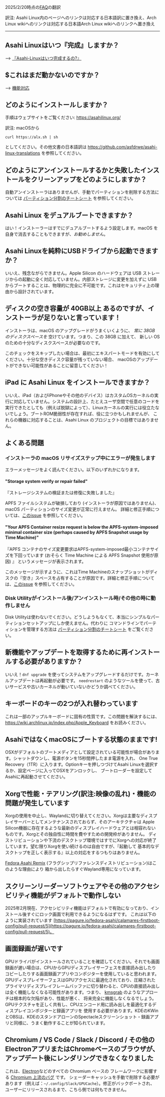 2025/2/20時点の[FAQ](https://github.com/AsahiLinux/docs/blob/main/docs/FAQ.md)の翻訳

訳注: Asahi Linux内のページへのリンクは対応する日本語訳に置き換え、Arch Linux wikiへのリンクは対応する日本語Arch Linux wikiへのリンクへ置き換え

---

## Asahi Linuxはいつ『完成』しますか？

--> [『Asahi-Linuxはいつ完成するの?』](When-will-Asahi-Linux-be-done.md)

## $これはまだ動かないのですか？

--> [機能対応](Feature-Support.md)

## どのようにインストールしますか？

手順はウェブサイトをご覧ください: https://asahilinux.org/

訳注: 
macOSから
```
curl https://alx.sh | sh
```
としてください。その他文書の日本語訳は https://github.com/asfdrwe/asahi-linux-translations を参照してください。

## どのようにアンインストールするかと失敗したインストールをクリーンアップをどのようにしますか？

自動アンインストーラはありませんが、手動でパーティションを削除する方法については [パーティション分割のチートシート](Partitioning-cheatsheet.md) を参照してください。

## Asahi Linux をデュアルブートできますか？

はい！インストーラーはすでにデュアルブートするよう設定します。macOS を自身で消去することもできますが、*お勧めしません*。

## Asahi Linuxを純粋にUSBドライブから起動できますか？

いいえ、残念ながらできません。Apple Silicon のハードウェアは USB ストレージからの起動に全く対応していません。内部ストレージに変更を加えずに
USB からブートすることは、物理的に完全に不可能です。これはセキュリティ上の理由から設計されています。

## ディスクの空き容量が 40GB以上 あるのですが、インストーラが足りないと言っています！

インストーラは、macOS のアップグレードがうまくいくように、 *常に 38GB のディスクスペースを* 空けています。つまり、この 38GB に加えて、
新しい OS のための十分なディスクスペースが必要なのです。

このチェックをスキップしたい場合は、最初にエキスパートモードを有効にしてください。十分な空きディスク容量が残っていない場合、
macOSのアップデートができない可能性があることに留意してください！


## iPad に Asahi Linux をインストールできますか？

いいえ、iPad（およびiPhoneやその他のデバイス）はカスタムOSカーネルの実行に対応していません。システムの設計上、たとえユーザ空間で任意のコードを
実行できたとしても（例えば脱獄によって）、Linuxカーネルの実行には役立たないでしょう。ブートROM脆弱性が存在すれば、役に立つかもしれませんが、
これらの機器に対応することは、Asahi Linux のプロジェクトの目標ではありません。

## よくある問題

### インストーラの macOS リサイズステップ中にエラーが発生します

エラーメッセージをよく読んでください。以下のいずれかになります。

#### "Storage system verify or repair failed" 
『ストレージシステムの検証または修復に失敗しました』

APFS ファイルシステムが破損しており (インストーラが原因ではありません)、macOS パーティションのサイズ変更が正常に行えません。
詳細と修正手順については、[このissue](https://github.com/AsahiLinux/asahi-installer/issues/81) を参照してください。

#### "Your APFS Container resize request is below the APFS-system-imposed minimal container size (perhaps caused by APFS Snapshot usage by Time Machine)"
『APFS コンテナのサイズ変更要求はAPFS-system-imposed最小コンテナサイズを下回っています (おそらく Time Machine による APFS Snapshot 使用が原因) 』 というメッセージが表示されます。

このメッセージが示すように、これはTime Machineのスナップショットがディスクの『空き』スペースを占有することが原因です。詳細と修正手順については、[このissue](https://github.com/AsahiLinux/asahi-installer/issues/86) を参照してください。

### Disk Utilityがインストール後/アンインストール時/その他の時に動作しません

Disk Utilityは使わないでください。どうしようもなくて、本当にシンプルなパーティションセットアップにしか使えません。代わりに
コマンドラインでパーティションを管理する方法は [パーティション分割のチートシート](Partitioning-cheatsheet.md)  をご覧ください。

## 新機能やアップデートを取得するために再インストールする必要がありますか？

いいえ！`dnf upgrade` を使ってシステムをアップグレードするだけです。カーネルアップデートは再起動が必要です。
`needrestart` のようなツールを使って、古いサービスや古いカーネルが動いていないかどうか調べてください。 

## キーボードのキーの2つが入れ替わっています
これは一部のアップルキーボードに固有の性質です。この問題を解決するには、https://wiki.archlinux.jp/index.php/Apple_Keyboard をお読みください。

## AsahiではなくmacOSにブートする状態のままです!
OSXがデフォルトのブートメディアとして設定されている可能性が場合があります。シャットダウンし、電源ボタンを15秒間押したまま電源を入れ、
One True Recovery（1TR）に入ります。Optionキーを押しつづけてAsahi Linuxを選択するか、設定ページに入ってOSXをアンロックし、
ブートローダーを設定してAsahiに再起動させてください。

## Xorgで性能・テアリング(訳注:映像の乱れ)・機能の問題が発生しています

Xorgの使用を中止し、Waylandに切り替えてください。Xorgは主要なディスプレイサーバーとしてメンテナンスされておらず、そのアーキテクチャは
Apple Silicon機器に存在するような最新のディスプレイハードウェアとは相容れないものです。Xorgとその独自性に時間を費やすための開発枠がありません。
ディストリビューションや下流のデスクトップ環境ではすでにXorgへの対応が終了しています。望む限りXorgを使い続けるのは自由ですが、『起動して
基本的なデスクトップを正しく表示する』以上の対応をするつもりはありません。

[Fedora Asahi Remix](https://github.com/asfdrwe/asahi-linux-translations/blob/main/fedora.md) (フラグシップリファレンスディストリビューション)はこのような理由により
箱から出したらすぐWayland専用になっています。

## スクリーンリーダーソフトウェアやその他のアクセシビリティ機能がデフォルトで動作しない

2025年2月現在、アクセシビリティ機能はデフォルトで有効になっており、インストール後すぐにロック画面で利用できるようになるはずです。
これは以下のように実装されています [https://pagure.io/fedora-asahi/calamares-firstboot-config/pull-request/5](https://pagure.io/fedora-asahi/calamares-firstboot-config/pull-request/5)。

## 画面録画が遅いです

GPUドライバがインストールされていることを確認してください。それでも画面録画が遅い場合は、CPUからGPUディスプレイサーフェスを直接読み出したり
コピーしたりする画面録画アプリやコンポジターを使用していると思われます。GPUディスプレイサーフェスはGPUアクセスに最適化されており、圧縮された
プライマリディスプレイフレームバッファに切り替わると、CPUの直接読み出しは全く機能しなくなる可能性があります。つまり、
[kmsgrab](http://underpop.online.fr/f/ffmpeg/help/kmsgrab.htm.gz) のようなアプローチは根本的な欠陥があり、性能が悪く、
将来完全に機能しなくなるでしょう。GPUテクスチャを正しく共有し、CPUエンコード用に読み出しを最適化するディスプレイコンポジターと録画アプリを
使用する必要があります。KDEのKWinとOBSは、KDEのスタンドアローンのSpectacleスクリーンショット・録画アプリと同様に、うまく動作することが知られています。

## Chromium / VS Code / Slack / Discord / その他のElectronアプリまたはChromeベースのブラウザが、アップデート後にレンダリングできなくなりました
これは、[Electron](https://github.com/electron/electron/issues/40366)などのすべての Chromium ベースの
フレームワークに影響する [Chromium 上流のバグ](https://bugs.chromium.org/p/chromium/issues/detail?id=1442633) です。
シェーダーキャッシュを手動で削除する必要があります（例えば：`~/.config/Slack/GPUCache`）。修正がバックポートされ、
ユーザーにリリースされるまで、こちら側では何もできません。
